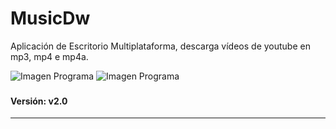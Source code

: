 # MusicDw

Aplicación de Escritorio Multiplataforma, descarga vídeos de youtube en mp3, mp4 e mp4a.

![Imagen Programa]("\config\assets\ventana_formato.png")
![Imagen Programa]("\config\assets\ventana_principal.png")

### 
#### Versión: v2.0

---
